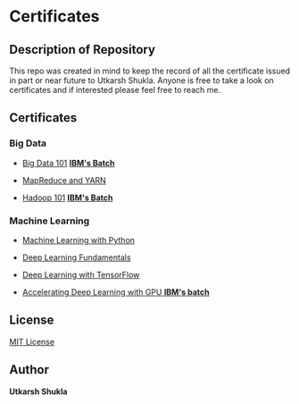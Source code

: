 # Certificates
## Description of Repository 
This repo was created in mind to keep the record of all the certificate issued in part or near future to Utkarsh Shukla. Anyone is free to take a look on certificates and if interested please feel free to reach me.

## Certificates

### Big Data

* [Big Data 101](https://github.com/Utkarsh-Shukla12/Certificates/blob/master/Big_Data_IBM.pdf)  [**IBM's Batch**](https://www.youracclaim.com/badges/ac326c46-053f-4dcc-9525-ef50206c1483/linked_in_profile)


* [MapReduce and YARN](https://github.com/Utkarsh-Shukla12/Certificates/blob/master/mapreduce_IBM.pdf)

* [Hadoop 101](https://github.com/Utkarsh-Shukla12/Certificates/blob/master/Hadoop_IBM.pdf)    [**IBM's Batch**](https://www.youracclaim.com/badges/82bb13d4-df2a-4cc5-a038-17cee24097c0/linked_in_profile)

### Machine Learning 

* [Machine Learning with Python]()

* [Deep Learning Fundamentals](https://github.com/Utkarsh-Shukla12/Certificates/blob/master/DeepLearning_IBM.pdf)

* [Deep Learning with TensorFlow](https://github.com/Utkarsh-Shukla12/Certificates/blob/master/DeepLearningTensorFlow_IBM.pdf)

* [Accelerating Deep Learning with GPU ](https://github.com/Utkarsh-Shukla12/Certificates/blob/master/DeepLearningGPU_IBM.pdf)  [**IBM's batch**](https://www.youracclaim.com/badges/04dc1955-3948-49f4-a3b6-f408a7de627f/linked_in_profile)

## License

[MIT License](https://en.wikipedia.org/wiki/MIT_License)

## Author
**Utkarsh Shukla**
